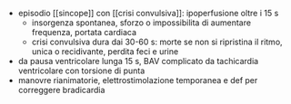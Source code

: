 - episodio [[sincope]] con [[crisi convulsiva]]: ipoperfusione oltre i 15 s
	- insorgenza spontanea, sforzo o impossibilita di aumentare frequenza, portata cardiaca
	- crisi convulsiva dura dai 30-60 s: morte se non si ripristina il ritmo, unica o recidivante, perdita feci e urine
- da pausa ventricolare lunga 15 s, BAV complicato da tachicardia ventricolare con torsione di punta
- manovre rianimatorie, elettrostimolazione temporanea e def per correggere bradicardia